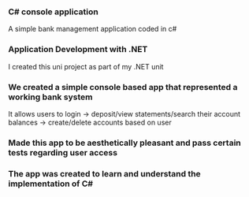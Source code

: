 ### C# console application
A simple bank management application coded in c#

### Application Development with .NET
I created this uni project as part of my .NET unit

### We created a simple console based app that represented a working bank system
It allows users to login -> deposit/view statements/search their account balances -> create/delete accounts based on user

### Made this app to be aesthetically pleasant and pass certain tests regarding user access

### The app was created to learn and understand the implementation of C#

